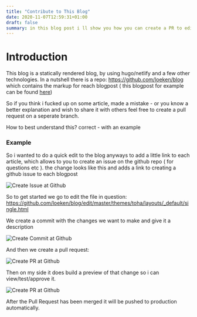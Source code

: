 ```yaml
---
title: "Contribute to This Blog"
date: 2020-11-07T12:59:31+01:00
draft: false
summary: in this blog post i ll show you how you can create a PR to edit contents of this blog
---
```


# Introduction

This blog is a statically rendered blog, by using hugo/netlify and a few other technologies. In a nutshell there is a repo: https://github.com/loeken/blog which contains the markup for reach blogpost ( this blogpost for example can be found [here](https://github.com/loeken/blog/blob/master/content/posts/contribute-to-this-blog.md))

So if you think i fucked up on some article, made a mistake - or you know a better explanation and wish to share it with others feel free to create a pull request on a seperate branch.

How to best understand this? correct - with an example


### Example

So i wanted to do a quick edit to the blog anyways to add a little link to each article, which allows to you to create an issue on the github repo ( for questions etc ). the change looks like this and adds a link to creating a github issue to each blogpost

![Create Issue at Github](/media/img/create_issue.png)

So to get started we go to edit the file in question:
https://github.com/loeken/blog/edit/master/themes/toha/layouts/_default/single.html

We create a commit with the changes we want to make and give it a description

![Create Commit at Github](/media/img/create_commit_on_branch.png)

And then we create a pull request:

![Create PR at Github](/media/img/create_pr.png)

Then on my side it does build a preview of that change so i can view/test/approve it.

![Create PR at Github](/media/img/pr_preview.png)

After the Pull Request has been merged it will be pushed to production automatically.
